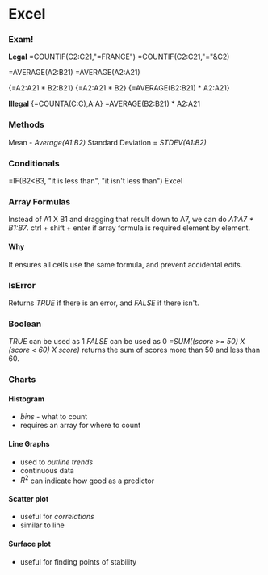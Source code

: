 # Excel

### Exam!
**Legal**
=COUNTIF(C2:C21,"=FRANCE")
=COUNTIF(C2:C21,"="&C2)

=AVERAGE(A2:B21)
=AVERAGE(A2:A21)

{=A2:A21 \* B2:B21}
{=A2:A21 \* B2}
{=AVERAGE(B2:B21) * A2:A21}

**Illegal**
{=COUNTA(C:C),A:A}
=AVERAGE(B2:B21) * A2:A21
### Methods
Mean - *Average(A1:B2)*
Standard Deviation = *STDEV(A1:B2)*

### Conditionals
=IF(B2<B3, "it is less than", "it isn't less than") Excel

### Array Formulas
Instead of A1 X B1 and dragging that result down to A7, we can do *A1:A7 \* B1:B7*.
ctrl + shift + enter if array formula is required element by element.

#### Why
It ensures all cells use the same formula, and prevent accidental edits.

###  IsError
Returns *TRUE* if there is an error, and *FALSE* if there isn't.

### Boolean
*TRUE* can be used as 1
*FALSE* can be used as 0
*=SUM((score >= 50) X (score < 60) X score)*
returns the sum of scores more than 50 and less than 60.

### Charts
#### Histogram
- *bins* - what to count
- requires an array for where to count
#### Line Graphs
- used to *outline trends*
- continuous data
- $R^2$ can indicate how good as a predictor
#### Scatter plot
- useful for *correlations*
- similar to line
#### Surface plot
- useful for finding points of stability